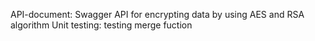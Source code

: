 API-document: Swagger API for encrypting data by using AES and RSA algorithm
Unit testing: testing merge fuction

